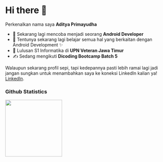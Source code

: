 # Hi there 👋  

Perkenalkan nama saya **Aditya Primayudha**  
- 🔭 Sekarang lagi mencoba menjadi seorang **Android Developer**
- 🌱 Tentunya sekarang lagi belajar semua hal yang berkaitan dengan Android Development ✨
- 🏫 Lulusan S1 Informatika di **UPN Veteran Jawa Timur**
- ✍️ Sedang mengikuti **Dicoding Bootcamp Batch 5**

Walaupun sekarang profil sepi, tapi kedepannya pasti lebih ramai lagi jadi jangan sungkan untuk menambahkan saya ke koneksi LinkedIn kalian ya! [LinkedIn](https://www.linkedin.com/in/aditya-primayudha/).  

### Github Statistics  
<p align="left">
<a href="https://github.com/adityaprimayudha">
  <img height="180em" src="https://github-readme-stats-eight-theta.vercel.app/api?username=adityaprimayudha&show_icons=true&theme=algolia&include_all_commits=true&count_private=true"/>
</a>
</p>
<!--
**adityaprimayudha/adityaprimayudha** is a ✨ _special_ ✨ repository because its `README.md` (this file) appears on your GitHub profile.

Here are some ideas to get you started:

- 🔭 I’m currently working on ...
- 🌱 I’m currently learning ...
- 😄 Pronouns: ...
-->
